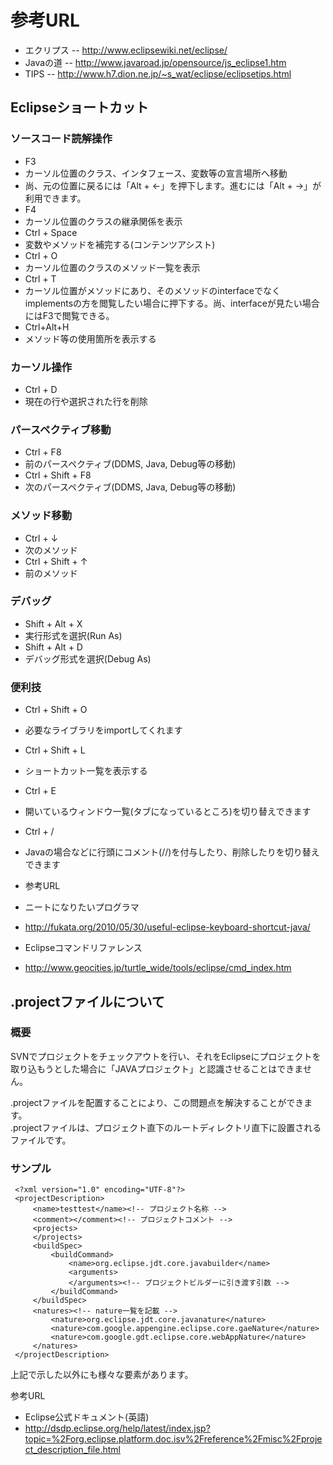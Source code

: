 # 参考URL
- エクリプス
-- http://www.eclipsewiki.net/eclipse/
- Javaの道
-- http://www.javaroad.jp/opensource/js_eclipse1.htm
- TIPS
-- http://www.h7.dion.ne.jp/~s_wat/eclipse/eclipsetips.html


## Eclipseショートカット

### ソースコード読解操作
- F3
 - カーソル位置のクラス、インタフェース、変数等の宣言場所へ移動
 - 尚、元の位置に戻るには「Alt + ←」を押下します。進むには「Alt + →」が利用できます。
- F4
 - カーソル位置のクラスの継承関係を表示
- Ctrl + Space
 - 変数やメソッドを補完する(コンテンツアシスト)
- Ctrl + O
 - カーソル位置のクラスのメソッド一覧を表示
- Ctrl + T
 - カーソル位置がメソッドにあり、そのメソッドのinterfaceでなくimplementsの方を閲覧したい場合に押下する。尚、interfaceが見たい場合にはF3で閲覧できる。
- Ctrl+Alt+H
 - メソッド等の使用箇所を表示する

### カーソル操作
- Ctrl + D
 - 現在の行や選択された行を削除

###  パースペクティブ移動
- Ctrl + F8
 - 前のパースペクティブ(DDMS, Java, Debug等の移動)
- Ctrl + Shift + F8
 - 次のパースペクティブ(DDMS, Java, Debug等の移動)

### メソッド移動
- Ctrl + ↓
 - 次のメソッド
- Ctrl +  Shift + ↑
 - 前のメソッド

### デバッグ
- Shift + Alt + X
 - 実行形式を選択(Run As)
- Shift + Alt + D
 - デバッグ形式を選択(Debug As)

### 便利技
- Ctrl + Shift + O
 - 必要なライブラリをimportしてくれます
- Ctrl + Shift + L
 - ショートカット一覧を表示する
- Ctrl + E
 - 開いているウィンドウ一覧(タブになっているところ)を切り替えできます
- Ctrl + /
 - Javaの場合などに行頭にコメント(//)を付与したり、削除したりを切り替えできます

- 参考URL
- ニートになりたいプログラマ
 - http://fukata.org/2010/05/30/useful-eclipse-keyboard-shortcut-java/
- Eclipseコマンドリファレンス
 - http://www.geocities.jp/turtle_wide/tools/eclipse/cmd_index.htm

## .projectファイルについて
### 概要
SVNでプロジェクトをチェックアウトを行い、それをEclipseにプロジェクトを取り込もうとした場合に「JAVAプロジェクト」と認識させることはできません。   

.projectファイルを配置することにより、この問題点を解決することができます。   
.projectファイルは、プロジェクト直下のルートディレクトリ直下に設置されるファイルです。   

### サンプル
```
 <?xml version="1.0" encoding="UTF-8"?>
 <projectDescription>
     <name>testtest</name><!-- プロジェクト名称 -->
     <comment></comment><!-- プロジェクトコメント -->
     <projects>
     </projects>
     <buildSpec>
         <buildCommand>
             <name>org.eclipse.jdt.core.javabuilder</name>
             <arguments>
             </arguments><!-- プロジェクトビルダーに引き渡す引数 -->
         </buildCommand>
     </buildSpec>
     <natures><!-- nature一覧を記載 -->
         <nature>org.eclipse.jdt.core.javanature</nature>
         <nature>com.google.appengine.eclipse.core.gaeNature</nature>
         <nature>com.google.gdt.eclipse.core.webAppNature</nature>
     </natures>
 </projectDescription>
```
上記で示した以外にも様々な要素があります。

参考URL
- Eclipse公式ドキュメント(英語)
 - http://dsdp.eclipse.org/help/latest/index.jsp?topic=%2Forg.eclipse.platform.doc.isv%2Freference%2Fmisc%2Fproject_description_file.html


